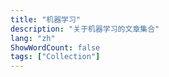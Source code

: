```yaml
---
title: "机器学习"
description: "关于机器学习的文章集合"
lang: "zh"
ShowWordCount: false
tags: ["Collection"]
---
```

